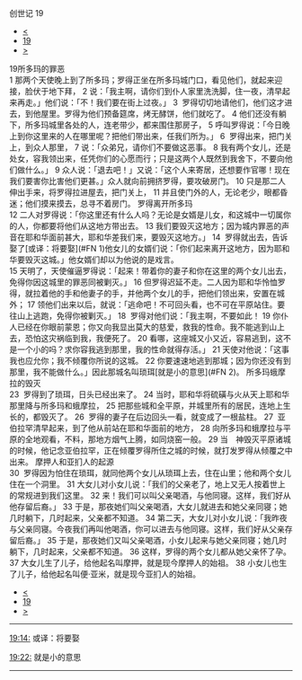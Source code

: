 ﻿





 创世记 19




* [<](bible/GEN18.md)
* [19](bible/GEN.md)
* [>](bible/GEN20.md)



 
19所多玛的罪恶  
1 那两个天使晚上到了所多玛；罗得正坐在所多玛城门口，看见他们，就起来迎接，脸伏于地下拜， 
2 说：「我主啊，请你们到仆人家里洗洗脚，住一夜，清早起来再走。」他们说：「不！我们要在街上过夜。」 
3  罗得切切地请他们，他们这才进去，到他屋里。罗得为他们预备筵席，烤无酵饼，他们就吃了。 
4 他们还没有躺下，所多玛城里各处的人，连老带少，都来围住那房子， 
5 呼叫罗得说：「今日晚上到你这里来的人在哪里呢？把他们带出来，任我们所为。」 
6  罗得出来，把门关上，到众人那里， 
7 说：「众弟兄，请你们不要做这恶事。 
8 我有两个女儿，还是处女，容我领出来，任凭你们的心愿而行；只是这两个人既然到我舍下，不要向他们做什么。」 
9 众人说：「退去吧！」又说：「这个人来寄居，还想要作官哪！现在我们要害你比害他们更甚。」众人就向前拥挤罗得，要攻破房门。 
10 只是那二人伸出手来，将罗得拉进屋去，把门关上， 
11 并且使门外的人，无论老少，眼都昏迷；他们摸来摸去，总寻不着房门。 罗得离开所多玛  
12 二人对罗得说：「你这里还有什么人吗？无论是女婿是儿女，和这城中一切属你的人，你都要将他们从这地方带出去。 
13 我们要毁灭这地方；因为城内罪恶的声音在耶和华面前甚大，耶和华差我们来，要毁灭这地方。」 
14  罗得就出去，告诉娶了[或译：将要娶](#FN
1)他女儿的女婿们说：「你们起来离开这地方，因为耶和华要毁灭这城。」他女婿们却以为他说的是戏言。  
15 天明了，天使催逼罗得说：「起来！带着你的妻子和你在这里的两个女儿出去，免得你因这城里的罪恶同被剿灭。」 
16 但罗得迟延不走。二人因为耶和华怜恤罗得，就拉着他的手和他妻子的手，并他两个女儿的手，把他们领出来，安置在城外； 
17 领他们出来以后，就说：「逃命吧！不可回头看，也不可在平原站住。要往山上逃跑，免得你被剿灭。」 
18  罗得对他们说：「我主啊，不要如此！ 
19 你仆人已经在你眼前蒙恩；你又向我显出莫大的慈爱，救我的性命。我不能逃到山上去，恐怕这灾祸临到我，我便死了。 
20 看哪，这座城又小又近，容易逃到，这不是一个小的吗？求你容我逃到那里，我的性命就得存活。」 
21 天使对他说：「这事我也应允你；我不倾覆你所说的这城。 
22 你要速速地逃到那城；因为你还没有到那里，我不能做什么。」因此那城名叫琐珥[就是小的意思](#FN
2)。 所多玛蛾摩拉的毁灭  
23  罗得到了琐珥，日头已经出来了。 
24 当时，耶和华将硫磺与火从天上耶和华那里降与所多玛和蛾摩拉， 
25 把那些城和全平原，并城里所有的居民，连地上生长的，都毁灭了。 
26  罗得的妻子在后边回头一看，就变成了一根盐柱。 
27  亚伯拉罕清早起来，到了他从前站在耶和华面前的地方， 
28 向所多玛和蛾摩拉与平原的全地观看，不料，那地方烟气上腾，如同烧窑一般。 
29 当　神毁灭平原诸城的时候，他记念亚伯拉罕，正在倾覆罗得所住之城的时候，就打发罗得从倾覆之中出来。 摩押人和亚扪人的起源  
30  罗得因为怕住在琐珥，就同他两个女儿从琐珥上去，住在山里；他和两个女儿住在一个洞里。 
31 大女儿对小女儿说：「我们的父亲老了，地上又无人按着世上的常规进到我们这里。 
32 来！我们可以叫父亲喝酒，与他同寝。这样，我们好从他存留后裔。」 
33 于是，那夜她们叫父亲喝酒，大女儿就进去和她父亲同寝；她几时躺下，几时起来，父亲都不知道。 
34 第二天，大女儿对小女儿说：「我昨夜与父亲同寝。今夜我们再叫他喝酒，你可以进去与他同寝。这样，我们好从父亲存留后裔。」 
35 于是，那夜她们又叫父亲喝酒，小女儿起来与她父亲同寝；她几时躺下，几时起来，父亲都不知道。 
36 这样，罗得的两个女儿都从她父亲怀了孕。 
37 大女儿生了儿子，给他起名叫摩押，就是现今摩押人的始祖。 
38 小女儿也生了儿子，给他起名叫便·亚米，就是现今亚扪人的始祖。 
* [<](bible/GEN18.md)
* [19](bible/GEN.md)
* [>](bible/GEN20.md)





---


[19:14:](#V14)
或译：将要娶


[19:22:](#V22)
就是小的意思




---










